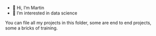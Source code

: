 - 👋 Hi, I’m Martin
- 👀 I’m interested in data science

You can file all my projects in this folder, some are end to end projects, some a bricks of training.

<!---
Grelatif/Grelatif is a ✨ special ✨ repository because its `README.md` (this file) appears on your GitHub profile.
You can click the Preview link to take a look at your changes.
--->
